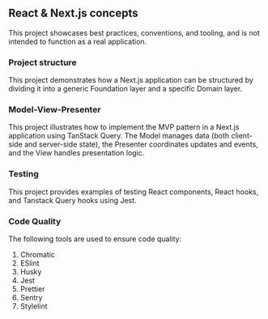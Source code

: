 ## React & Next.js concepts

This project showcases best practices, conventions, and tooling, and is not intended to function as a real application.

### Project structure

This project demonstrates how a Next.js application can be structured by dividing it into a generic Foundation layer and a specific Domain layer.

### Model-View-Presenter

This project illustrates how to implement the MVP pattern in a Next.js application using TanStack Query. The Model manages data (both client-side and server-side state), the Presenter coordinates updates and events, and the View handles presentation logic.

### Testing

This project provides examples of testing React components, React hooks, and Tanstack Query hooks using Jest.

### Code Quality

The following tools are used to ensure code quality:

1. Chromatic
2. ESlint
3. Husky
4. Jest
5. Prettier
6. Sentry
7. Stylelint
